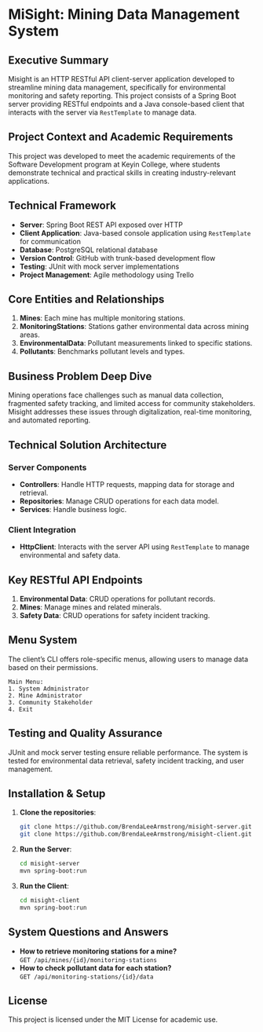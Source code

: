 
# MiSight: Mining Data Management System

## Executive Summary
Misight is an HTTP RESTful API client-server application developed to streamline mining data management, specifically for environmental monitoring and safety reporting. This project consists of a Spring Boot server providing RESTful endpoints and a Java console-based client that interacts with the server via `RestTemplate` to manage data.

## Project Context and Academic Requirements
This project was developed to meet the academic requirements of the Software Development program at Keyin College, where students demonstrate technical and practical skills in creating industry-relevant applications.

## Technical Framework
- **Server**: Spring Boot REST API exposed over HTTP
- **Client Application**: Java-based console application using `RestTemplate` for communication
- **Database**: PostgreSQL relational database
- **Version Control**: GitHub with trunk-based development flow
- **Testing**: JUnit with mock server implementations
- **Project Management**: Agile methodology using Trello

## Core Entities and Relationships
1. **Mines**: Each mine has multiple monitoring stations.
2. **MonitoringStations**: Stations gather environmental data across mining areas.
3. **EnvironmentalData**: Pollutant measurements linked to specific stations.
4. **Pollutants**: Benchmarks pollutant levels and types.

## Business Problem Deep Dive
Mining operations face challenges such as manual data collection, fragmented safety tracking, and limited access for community stakeholders. Misight addresses these issues through digitalization, real-time monitoring, and automated reporting.

## Technical Solution Architecture
### Server Components
- **Controllers**: Handle HTTP requests, mapping data for storage and retrieval.
- **Repositories**: Manage CRUD operations for each data model.
- **Services**: Handle business logic.

### Client Integration
- **HttpClient**: Interacts with the server API using `RestTemplate` to manage environmental and safety data.

## Key RESTful API Endpoints
1. **Environmental Data**: CRUD operations for pollutant records.
2. **Mines**: Manage mines and related minerals.
3. **Safety Data**: CRUD operations for safety incident tracking.

## Menu System
The client’s CLI offers role-specific menus, allowing users to manage data based on their permissions.
```plaintext
Main Menu:
1. System Administrator
2. Mine Administrator
3. Community Stakeholder
4. Exit
```

## Testing and Quality Assurance
JUnit and mock server testing ensure reliable performance. The system is tested for environmental data retrieval, safety incident tracking, and user management.

## Installation & Setup
1. **Clone the repositories**:
   ```bash
   git clone https://github.com/BrendaLeeArmstrong/misight-server.git
   git clone https://github.com/BrendaLeeArmstrong/misight-client.git
   ```
2. **Run the Server**:
   ```bash
   cd misight-server
   mvn spring-boot:run
   ```
3. **Run the Client**:
   ```bash
   cd misight-client
   mvn spring-boot:run
   ```

## System Questions and Answers
- **How to retrieve monitoring stations for a mine?**  
  `GET /api/mines/{id}/monitoring-stations`
- **How to check pollutant data for each station?**  
  `GET /api/monitoring-stations/{id}/data`

## License
This project is licensed under the MIT License for academic use.
